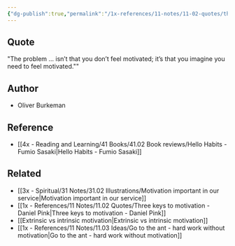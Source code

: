 ```yaml
---
{"dg-publish":true,"permalink":"/1x-references/11-notes/11-02-quotes/the-problem-isnt-that-you-dont-feel-motivated-oliver-burkeman/","title":"The problem isnt that you dont feel motivated - Oliver Burkeman","created":"2023-01-23T18:31:40.000+03:00","updated":"2024-02-14T20:18:37.498+03:00"}
---
```



## Quote
"The problem … isn’t that you don’t feel motivated; it’s that you imagine you need to feel motivated.""

## Author
- Oliver Burkeman

## Reference
- [[4x - Reading and Learning/41 Books/41.02 Book reviews/Hello Habits - Fumio Sasaki\|Hello Habits - Fumio Sasaki]]

## Related
- [[3x - Spiritual/31 Notes/31.02 Illustrations/Motivation important in our service\|Motivation important in our service]]
- [[1x - References/11 Notes/11.02 Quotes/Three keys to motivation - Daniel Pink\|Three keys to motivation - Daniel Pink]]
- [[Extrinsic vs intrinsic motivation\|Extrinsic vs intrinsic motivation]]
- [[1x - References/11 Notes/11.03 Ideas/Go to the ant - hard work without motivation\|Go to the ant - hard work without motivation]]